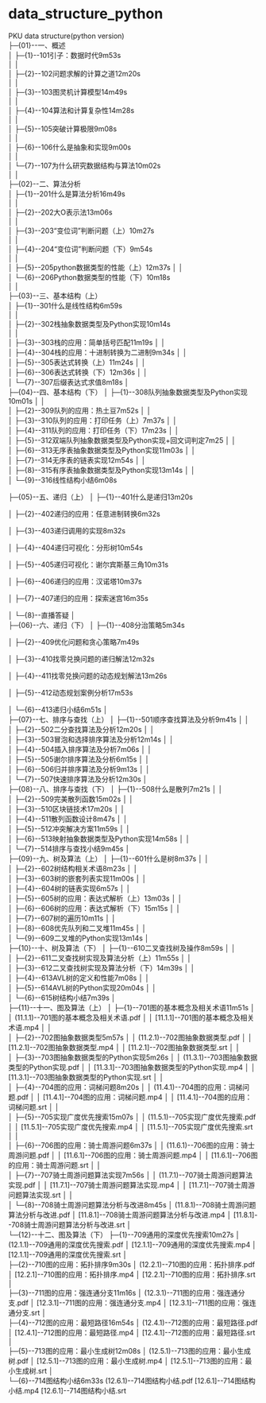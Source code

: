 # data_structure_python  
PKU data structure(python version)  
├─{01}--一、概述  
│  ├─{1}--101引子：数据时代9m53s  
│  │    
│  ├─{2}--102问题求解的计算之道12m20s  
│  │    
│  ├─{3}--103图灵机计算模型14m49s  
│  │    
│  ├─{4}--104算法和计算复杂性14m28s  
│  │    
│  ├─{5}--105突破计算极限9m08s  
│  │    
│  ├─{6}--106什么是抽象和实现9m00s  
│  │    
│  └─{7}--107为什么研究数据结构与算法10m02s  
│  │    
├─{02}--二、算法分析  
│  ├─{1}--201什么是算法分析16m49s  
│  │    
│  ├─{2}--202大O表示法13m06s  
│  │    
│  ├─{3}--203“变位词”判断问题（上）10m27s  
│  │    
│  ├─{4}--204“变位词”判断问题（下）9m54s  
│  │    
│  ├─{5}--205python数据类型的性能（上）12m37s
│  │    
│  └─{6}--206Python数据类型的性能（下）10m18s  
│  │    
├─{03}--三、基本结构（上）  
│  ├─{1}--301什么是线性结构6m59s  
│  │    
│  ├─{2}--302栈抽象数据类型及Python实现10m14s  
│  │      
│  ├─{3}--303栈的应用：简单括号匹配11m19s
│  │     
│  ├─{4}--304栈的应用：十进制转换为二进制9m34s
│  │   
│  ├─{5}--305表达式转换（上）11m24s
│  │      
│  ├─{6}--306表达式转换（下）12m36s
│  │    
│  └─{7}--307后缀表达式求值8m18s
│         
├─{04}--四、基本结构（下）
│  ├─{1}--308队列抽象数据类型及Python实现10m01s
│  │      
│  ├─{2}--309队列的应用：热土豆7m52s
│  │     
│  ├─{3}--310队列的应用：打印任务（上）7m37s
│  │      
│  ├─{4}--311队列的应用：打印任务（下）17m23s
│  │      
│  ├─{5}--312双端队列抽象数据类型及Python实现+回文词判定7m25
│  │      
│  ├─{6}--313无序表抽象数据类型及Python实现11m03s
│  │      
│  ├─{7}--314无序表的链表实现12m54s
│  │    
│  ├─{8}--315有序表抽象数据类型及Python实现13m14s 
│  │      
│  └─{9}--316线性结构小结6m08s

├─{05}--五、递归（上）
│  ├─{1}--401什么是递归13m20s

│  ├─{2}--402递归的应用：任意进制转换6m32s

│  ├─{3}--403递归调用的实现8m32s

│  ├─{4}--404递归可视化：分形树10m54s

│  ├─{5}--405递归可视化：谢尔宾斯基三角10m31s

│  ├─{6}--406递归的应用：汉诺塔10m37s

│  ├─{7}--407递归的应用：探索迷宫16m35s

│  └─{8}--直播答疑
│         
├─{06}--六、递归（下）
│  ├─{1}--408分治策略5m34s

│  ├─{2}--409优化问题和贪心策略7m49s

│  ├─{3}--410找零兑换问题的递归解法12m32s

│  ├─{4}--411找零兑换问题的动态规划解法13m26s

│  ├─{5}--412动态规划案例分析17m53s

│  └─{6}--413递归小结6m51s
│         
├─{07}--七、排序与查找（上）
│  ├─{1}--501顺序查找算法及分析9m41s
│  │     
│  ├─{2}--502二分查找算法及分析12m20s
│  │  
│  ├─{3}--503冒泡和选择排序算法及分析12m14s
│  │      
│  ├─{4}--504插入排序算法及分析7m06s
│  │      
│  ├─{5}--505谢尔排序算法及分析6m15s
│  │      
│  ├─{6}--506归并排序算法及分析9m13s
│  │      
│  └─{7}--507快速排序算法及分析12m30s 
│         
├─{08}--八、排序与查找（下）
│  ├─{1}--508什么是散列7m21s
│  │      
│  ├─{2}--509完美散列函数15m02s
│  │      
│  ├─{3}--510区块链技术17m20s
│  │      
│  ├─{4}--511散列函数设计8m47s
│  │      
│  ├─{5}--512冲突解决方案11m59s
│  │      
│  ├─{6}--513映射抽象数据类型及Python实现14m58s
│  │      
│  └─{7}--514排序与查找小结9m45s
│         
├─{09}--九、树及算法（上）
│  ├─{1}--601什么是树8m37s
│  │     
│  ├─{2}--602树结构相关术语8m23s
│  │     
│  ├─{3}--603树的嵌套列表实现11m00s
│  │      
│  ├─{4}--604树的链表实现6m57s
│  │      
│  ├─{5}--605树的应用：表达式解析（上）13m03s
│  │      
│  ├─{6}--606树的应用：表达式解析（下）15m15s 
│  │      
│  ├─{7}--607树的遍历10m11s
│  │    
│  ├─{8}--608优先队列和二叉堆11m45s
│  │      
│  └─{9}--609二叉堆的Python实现13m14s
│         
├─{10}--十、树及算法（下）
│  ├─{1}--610二叉查找树及操作8m59s
│  │   
│  ├─{2}--611二叉查找树实现及算法分析（上）11m55s
│  │    
│  ├─{3}--612二叉查找树实现及算法分析（下）14m39s
│  │    
│  ├─{4}--613AVL树的定义和性能7m08s
│  │      
│  ├─{5}--614AVL树的Python实现20m04s
│  │      
│  └─{6}--615树结构小结7m39s
│         
├─{11}--十一、图及算法（上）
│  ├─{1}--701图的基本概念及相关术语11m51s
│  │      (11.1.1)--701图的基本概念及相关术语.pdf
│  │      [11.1.1]--701图的基本概念及相关术语.mp4
│  │     
│  ├─{2}--702图抽象数据类型5m57s
│  │      (11.2.1)--702图抽象数据类型.pdf
│  │      [11.2.1]--702图抽象数据类型.mp4
│  │      [11.2.1]--702图抽象数据类型.srt
│  │      
│  ├─{3}--703图抽象数据类型的Python实现5m26s
│  │      (11.3.1)--703图抽象数据类型的Python实现.pdf
│  │      [11.3.1]--703图抽象数据类型的Python实现.mp4
│  │      [11.3.1]--703图抽象数据类型的Python实现.srt
│  │      
│  ├─{4}--704图的应用：词梯问题8m20s
│  │      (11.4.1)--704图的应用：词梯问题.pdf
│  │      [11.4.1]--704图的应用：词梯问题.mp4
│  │      [11.4.1]--704图的应用：词梯问题.srt
│  │     
│  ├─{5}--705实现广度优先搜索15m07s
│  │      (11.5.1)--705实现广度优先搜索.pdf
│  │      [11.5.1]--705实现广度优先搜索.mp4
│  │      [11.5.1]--705实现广度优先搜索.srt
│  │      
│  ├─{6}--706图的应用：骑士周游问题6m37s
│  │      (11.6.1)--706图的应用：骑士周游问题.pdf
│  │      [11.6.1]--706图的应用：骑士周游问题.mp4
│  │      [11.6.1]--706图的应用：骑士周游问题.srt
│  │      
│  ├─{7}--707骑士周游问题算法实现7m56s
│  │      (11.7.1)--707骑士周游问题算法实现.pdf
│  │      [11.7.1]--707骑士周游问题算法实现.mp4
│  │      [11.7.1]--707骑士周游问题算法实现.srt
│  │  
│  └─{8}--708骑士周游问题算法分析与改进8m45s
│          (11.8.1)--708骑士周游问题算法分析与改进.pdf
│          [11.8.1]--708骑士周游问题算法分析与改进.mp4 
│          [11.8.1]--708骑士周游问题算法分析与改进.srt
│         
└─{12}--十二、图及算法（下）
    ├─{1}--709通用的深度优先搜索10m27s
    │      (12.1.1)--709通用的深度优先搜索.pdf 
    │      [12.1.1]--709通用的深度优先搜索.mp4
    │      [12.1.1]--709通用的深度优先搜索.srt
    │      
    ├─{2}--710图的应用：拓扑排序9m30s
    │      (12.2.1)--710图的应用：拓扑排序.pdf
    │      [12.2.1]--710图的应用：拓扑排序.mp4
    │      [12.2.1]--710图的应用：拓扑排序.srt
    │      
    ├─{3}--711图的应用：强连通分支11m16s
    │      (12.3.1)--711图的应用：强连通分支.pdf
    │      [12.3.1]--711图的应用：强连通分支.mp4
    │      [12.3.1]--711图的应用：强连通分支.srt
    │     
    ├─{4}--712图的应用：最短路径16m54s
    │      (12.4.1)--712图的应用：最短路径.pdf
    │      [12.4.1]--712图的应用：最短路径.mp4
    │      [12.4.1]--712图的应用：最短路径.srt
    │    
    ├─{5}--713图的应用：最小生成树12m08s
    │      (12.5.1)--713图的应用：最小生成树.pdf
    │      [12.5.1]--713图的应用：最小生成树.mp4
    │      [12.5.1]--713图的应用：最小生成树.srt
    │   
    └─{6}--714图结构小结6m33s
            (12.6.1)--714图结构小结.pdf
            [12.6.1]--714图结构小结.mp4
            [12.6.1]--714图结构小结.srt
